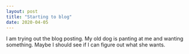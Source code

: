 ```yaml
---
layout: post
title: "Starting to blog"
date: 2020-04-05
---
```


I am trying out the blog posting. My old dog is panting at me and wanting
something. Maybe I should see if I can figure out what she wants.


